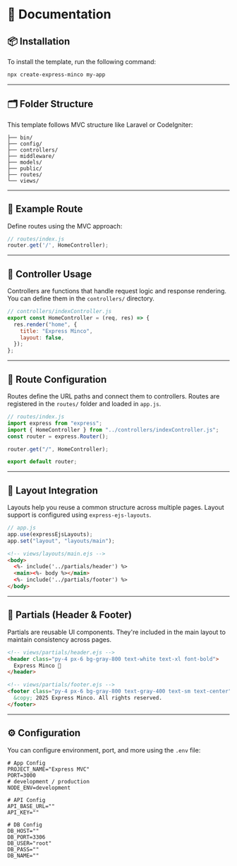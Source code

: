 # 📄 Documentation

## 📦 Installation

To install the template, run the following command:

```bash
npx create-express-minco my-app
```

---

## 🗂 Folder Structure

This template follows MVC structure like Laravel or CodeIgniter:

```text
├── bin/
├── config/
├── controllers/
├── middleware/
├── models/
├── public/
├── routes/
└── views/
```

---

## 📘 Example Route

Define routes using the MVC approach:

```js
// routes/index.js
router.get('/', HomeController);
```

---

## 🧠 Controller Usage

Controllers are functions that handle request logic and response rendering. You can define them in the `controllers/` directory.

```js
// controllers/indexController.js
export const HomeController = (req, res) => {
  res.render("home", {
    title: "Express Minco",
    layout: false,
  });
};
```

---

## 🚦 Route Configuration

Routes define the URL paths and connect them to controllers. Routes are registered in the `routes/` folder and loaded in `app.js`.

```js
// routes/index.js
import express from "express";
import { HomeController } from "../controllers/indexController.js";
const router = express.Router();

router.get("/", HomeController);

export default router;
```

---

## 🧩 Layout Integration

Layouts help you reuse a common structure across multiple pages. Layout support is configured using `express-ejs-layouts`.

```js
// app.js
app.use(expressEjsLayouts);
app.set("layout", "layouts/main");
```

```html
<!-- views/layouts/main.ejs -->
<body>
  <%- include('../partials/header') %>
  <main><%- body %></main>
  <%- include('../partials/footer') %>
</body>
```

---

## 🔗 Partials (Header & Footer)

Partials are reusable UI components. They're included in the main layout to maintain consistency across pages.

```html
<!-- views/partials/header.ejs -->
<header class="py-4 px-6 bg-gray-800 text-white text-xl font-bold">
  Express Minco 🚀
</header>
```

```html
<!-- views/partials/footer.ejs -->
<footer class="py-4 px-6 bg-gray-800 text-gray-400 text-sm text-center">
  &copy; 2025 Express Minco. All rights reserved.
</footer>
```

---

## ⚙️ Configuration

You can configure environment, port, and more using the `.env` file:

```env
# App Config
PROJECT_NAME="Express MVC"
PORT=3000
# development / production
NODE_ENV=development

# API Config
API_BASE_URL=""
API_KEY=""

# DB Config
DB_HOST=""
DB_PORT=3306
DB_USER="root"
DB_PASS=""
DB_NAME=""
```
